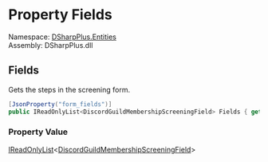 # Property Fields

Namespace: [DSharpPlus.Entities](DSharpPlus.Entities.md)  
Assembly: DSharpPlus.dll

## <a id="DSharpPlus_Entities_DiscordGuildMembershipScreening_Fields"></a>Fields

Gets the steps in the screening form.

```csharp
[JsonProperty("form_fields")]
public IReadOnlyList<DiscordGuildMembershipScreeningField> Fields { get; }
```

### Property Value

[IReadOnlyList](https://learn.microsoft.com/dotnet/api/system.collections.generic.ireadonlylist\-1)<[DiscordGuildMembershipScreeningField](DSharpPlus.Entities.DiscordGuildMembershipScreeningField.md)\>

